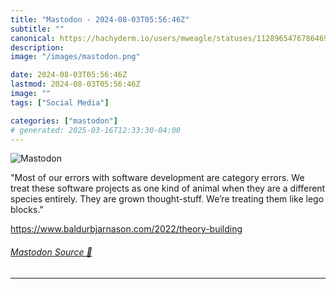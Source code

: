 ```yaml
---
title: "Mastodon - 2024-08-03T05:56:46Z"
subtitle: ""
canonical: https://hachyderm.io/users/mweagle/statuses/112896547678646959
description:
image: "/images/mastodon.png"

date: 2024-08-03T05:56:46Z
lastmod: 2024-08-03T05:56:46Z
image: ""
tags: ["Social Media"]

categories: ["mastodon"]
# generated: 2025-03-16T12:33:30-04:00
---
```

![Mastodon](/images/mastodon.png)

<p>&quot;Most of our errors with software development are category errors. We treat these software projects as one kind of animal when they are a different species entirely. They are grown thought-stuff. We’re treating them like lego blocks.&quot;</p><p><a href="https://www.baldurbjarnason.com/2022/theory-building" target="_blank" rel="nofollow noopener noreferrer" translate="no"><span class="invisible">https://www.</span><span class="ellipsis">baldurbjarnason.com/2022/theor</span><span class="invisible">y-building</span></a></p>


###### [Mastodon Source 🐘](https://hachyderm.io/@mweagle/112896547678646959)

___
